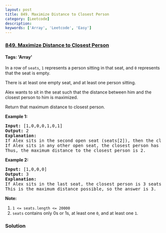 ```yaml
---
layout: post
title: 849. Maximize Distance to Closest Person
category: [Leetcode]
description: 
keywords: ['Array', 'Leetcode', 'Easy']
---
```

### [849. Maximize Distance to Closest Person](https://leetcode.com/problems/maximize-distance-to-closest-person)

#### Tags: 'Array'

<div class="content__u3I1 question-content__JfgR"><div><p>In a row of <code>seats</code>, <code>1</code> represents a person sitting in that seat, and <code>0</code> represents that the seat is empty. </p>
<p>There is at least one empty seat, and at least one person sitting.</p>
<p>Alex wants to sit in the seat such that the distance between him and the closest person to him is maximized. </p>
<p>Return that maximum distance to closest person.</p>
<div>
<p><strong>Example 1:</strong></p>
<pre><strong>Input: </strong><span id="example-input-1-1">[1,0,0,0,1,0,1]</span>
<strong>Output: </strong><span id="example-output-1">2</span>
<strong>Explanation: </strong>
If Alex sits in the second open seat (seats[2]), then the closest person has distance 2.
If Alex sits in any other open seat, the closest person has distance 1.
Thus, the maximum distance to the closest person is 2.</pre>
<div>
<p><strong>Example 2:</strong></p>
<pre><strong>Input: </strong><span id="example-input-2-1">[1,0,0,0]</span>
<strong>Output: </strong><span id="example-output-2">3</span>
<strong>Explanation: </strong>
If Alex sits in the last seat, the closest person is 3 seats away.
This is the maximum distance possible, so the answer is 3.
</pre>
<p><strong>Note:</strong></p>
<ol>
<li><code>1 &lt;= seats.length &lt;= 20000</code></li>
<li><code>seats</code> contains only 0s or 1s, at least one <code>0</code>, and at least one <code>1</code>.</li>
</ol>
</div>
</div>
</div></div>

### Solution
